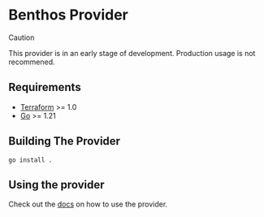 # Benthos Provider

> [!CAUTION]
> This provider is in an early stage of development. Production usage is not recommened.

## Requirements

- [Terraform](https://developer.hashicorp.com/terraform/downloads) >= 1.0
- [Go](https://golang.org/doc/install) >= 1.21

## Building The Provider

```shell
go install .
```

## Using the provider

Check out the [docs](docs/index.md) on how to use the provider.
